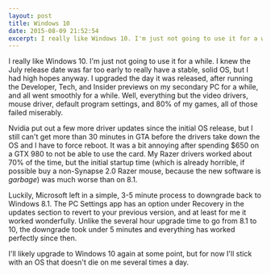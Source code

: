 ```yaml
---
layout: post
title: Windows 10
date: 2015-08-09 21:52:54
excerpt: I really like Windows 10. I'm just not going to use it for a while.
---
```

I really like Windows 10. I'm just not going to use it for a while. I knew the July release date was far too early to really have a stable, solid OS, but I had high hopes anyway. I upgraded the day it was released, after running the Developer, Tech, and Insider previews on my secondary PC for a while, and all went smoothly for a while. Well, everything but the video drivers, mouse driver, default program settings, and 80% of my games, all of those failed miserably.

Nvidia put out a few more driver updates since the initial OS release, but I still can't get more than 30 minutes in GTA before the drivers take down the OS and I have to force reboot. It was a bit annoying after spending $650 on a GTX 980 to not be able to use the card. My Razer drivers worked about 70% of the time, but the initial startup time (which is already horrible, if possible buy a non-Synapse 2.0 Razer mouse, because the new software is *garbage*) was much worse than on 8.1.

Luckily, Microsoft left in a simple, 3-5 minute process to downgrade back to Windows 8.1. The PC Settings app has an option under Recovery in the updates section to revert to your previous version, and at least for me it worked wonderfully. Unlike the several hour upgrade time to go from 8.1 to 10, the downgrade took under 5 minutes and everything has worked perfectly since then.

I'll likely upgrade to Windows 10 again at some point, but for now I'll stick with an OS that doesn't die on me several times a day.

